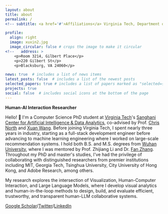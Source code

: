 ```yaml
---
layout: about
title: about
permalink: /
<!-- subtitle: <a href='#'>Affiliations</a> Virginia Tech, Department of Computer Science -->

profile:
  align: right
  image: xuxin2.jpg
  image_circular: false # crops the image to make it circular
<!--   address: >
    <p>Room 3214, Gilbert Place</p>
    <p>220 Gilbert St</p>
    <p>Blacksburg, VA 24060</p> 

news: true  # includes a list of news items
latest_posts: false  # includes a list of the newest posts
selected_papers: true # includes a list of papers marked as "selected={true}"
projects: true
social: false  # includes social icons at the bottom of the page
---
```


<!-- How to pronouce my first name: "<b>Shesing</b>". -->
<b>Human-AI Interaction Researcher</b>

Hello! 👋 I'm a Computer Science PhD student at [Virginia Tech](https://www.vt.edu/)'s [Sanghani Center for Artificial Intelligence & Data Analytics](https://sanghani.cs.vt.edu/about/), co-advised by Prof. [Chris North](https://people.cs.vt.edu/north/) and [Xuan Wang](https://xuanwang91.github.io/). 
Before joining Virginia Tech, I spent nearly three years in industry, starting as a full-stack development engineer before advancing to machine learning engineering where I worked on large-scale recommendation systems.
I hold both B.S. and M.S. degrees from [Wuhan University](https://en.whu.edu.cn/), where I was mentored by Prof. Zhijiang Li and Dr. [Fan Zhang](https://scholar.google.com/citations?user=K3SZuHIAAAAJ&hl=en). Throughout my PhD and master's studies, I've had the privilege of collaborating with distinguished researchers from premier institutions including MIT, Georgia Tech, Tsinghua University, City University of Hong Kong, and Adobe Research, among others.

My research explores the intersection of Visualization, Human-Computer Interaction, and Large Language Models, where I develop visual analytics and human-in-the-loop methods to design, build, and evaluate efficient, trustworthy, and transparent human-LLM collaborative systems.

<!-- <b>I am seeking internship opportunities for Summer 2025. With specialized experience in human-AI collaboration and large language models, I'm eager to contribute my expertise in a dynamic environment. If your organization values innovation at the frontier of human-AI interaction, I would be delighted to connect!</b> -->

<!-- Last summer, I was a visiting PhD student in the [HCIE Group](https://hcie.csail.mit.edu/) at CSAIL, MIT. -->

<!-- With three years in top tech companies, I am a <b>full-stack developer</b> and <b>AI Applied Researcher</b>. My current research lies on <b>Information Visualization</b>, <b>Immersive Analytics</b>, and <b>Human-AI Interaction</b>. 

Furthermore, as a <b>HCI researcher</b>, I firmly place humans at the core. My ultimate goal is <b>equip individuals</b> with the capability to comprehensively comprehend and effectively derive insights from <b>vast multimodal information and environments</b>, achieved through the synergistic integration of AI and visualization techniques. -->

[Google Scholar](https://scholar.google.com/citations?user=2mxFqi0AAAAJ&hl=en)/[Twitter](https://twitter.com/TangXuxin)/[LinkedIn](https://www.linkedin.com/in/xuxin-tang-45a27484/)

<!-- The focal point of my current projects is to equip individuals with the capability to comprehensively comprehend and effectively derive insights from <b>vast multimodal information</b>, achieved through the synergistic integration of AI and visualization techniques. -->



